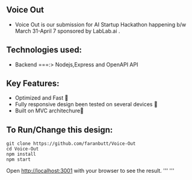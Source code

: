 ## Voice Out 
* Voice Out is our submission for AI Startup Hackathon happening b/w March 31-April 7 sponsored by LabLab.ai .

## Technologies used:
* Backend ===:> Nodejs,Express and OpenAPI API

## Key Features:
* Optimized and Fast 🚀
* Fully responsive design been tested on several devices 📱
* Built on MVC architechure🎨



## To Run/Change this design:
```
git clone https://github.com/faranbutt/Voice-Out
cd Voice-Out
npm install
npm start
```
Open [http://localhost:3001](http://localhost:3001/) with your browser to see the result.
'''
'''



